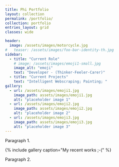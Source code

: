 ```yaml
---
title: Phi Portfolio
layout: collection
permalink: /portfolio/
collection: portfolio
entries_layout: grid
classes: wide

header:
  image: /assets/images/motorcycle.jpg
#   teaser: /assets/images/foo-bar-identity-th.jpg
sidebar:
  - title: "Current Role"
    # image: /assets/images/emoji1-small.jpg
    image_alt: "emoji"
    text: "Developer - (Thinker-Feeler-Carer)"
  - title: "Current Projects"
    text: "Intelligent Webscraping; Painting; "
gallery:
  - url: /assets/images/emoji1.jpg
    image_path: assets/images/emoji1.jpg
    alt: "placeholder image 1"
  - url: /assets/images/emoji2.jpg
    image_path: assets/images/emoji2.jpg
    alt: "placeholder image 2"
  - url: /assets/images/emoji3.jpg
    image_path: assets/images/emoji3.jpg
    alt: "placeholder image 3"
---
```


Paragraph 1. 

{% include gallery caption="My recent works ;-(" %}

Paragraph 2. 

